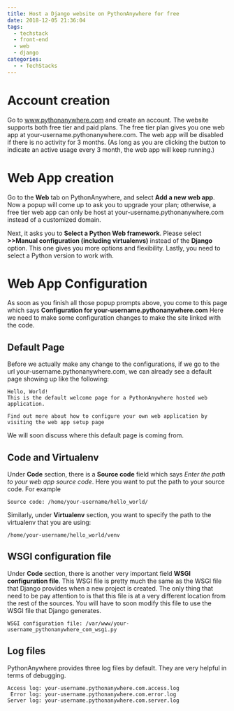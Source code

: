 ```yaml
---
title: Host a Django website on PythonAnywhere for free
date: 2018-12-05 21:36:04
tags:
  - techstack
  - front-end
  - web
  - django
categories:
  - - TechStacks
---
```


# Account creation

Go to www.pythonanywhere.com and create an account. The website supports both free tier and paid plans. The free tier plan gives you one web app at your-username.pythonanywhere.com. The web app will be disabled if there is no activity for 3 months. (As long as you are clicking the button to indicate an active usage every 3 month, the web app will keep running.)

# Web App creation

Go to the **Web** tab on PythonAnywhere, and select **Add a new web app**. Now a popup will come up to ask you to upgrade your plan; otherwise, a free tier web app can only be host at your-username.pythonanywhere.com instead of a customized domain.

Next, it asks you to **Select a Python Web framework**. Please select **>>Manual configuration (including virtualenvs)** instead of the **Django** option. This one gives you more options and flexibility. Lastly, you need to select a Python version to work with.

# Web App Configuration

As soon as you finish all those popup prompts above, you come to this page which says **Configuration for your-username.pythonanywhere.com** Here we need to make some configuration changes to make the site linked with the code.

## Default Page

Before we actually make any change to the configurations, if we go to the url your-username.pythonanywhere.com, we can already see a default page showing up like the following:

```
Hello, World!
This is the default welcome page for a PythonAnywhere hosted web application.

Find out more about how to configure your own web application by visiting the web app setup page
```

We will soon discuss where this default page is coming from.

## Code and Virtualenv

Under **Code** section, there is a **Source code** field which says *Enter the path to your web app source code*. Here you want to put the path to your source code. For example

```
Source code: /home/your-username/hello_world/
```

Similarly, under **Virtualenv** section, you want to specify the path to the virtualenv that you are using:

```
/home/your-username/hello_world/venv
```

## WSGI configuration file

Under **Code** section, there is another very important field **WSGI configuration file**. This WSGI file is pretty much the same as the WSGI file that Django provides when a new project is created. The only thing that need to be pay attention to is that this file is at a very different location from the rest of the sources. You will have to soon modify this file to use the WSGI file that Django generates.

```
WSGI configuration file: /var/www/your-username_pythonanywhere_com_wsgi.py
```

## Log files

PythonAnywhere provides three log files by default. They are very helpful in terms of debugging.

```
Access log: your-username.pythonanywhere.com.access.log
 Error log: your-username.pythonanywhere.com.error.log
Server log: your-username.pythonanywhere.com.server.log
```
